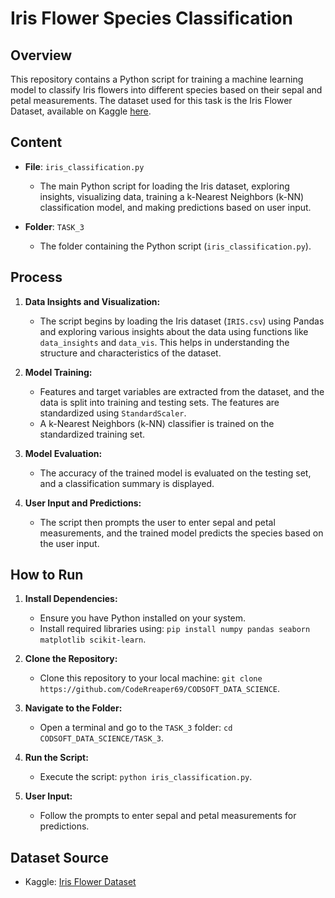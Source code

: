 # Iris Flower Species Classification

## Overview

This repository contains a Python script for training a machine learning model to classify Iris flowers into different species based on their sepal and petal measurements. The dataset used for this task is the Iris Flower Dataset, available on Kaggle [here](https://www.kaggle.com/datasets/arshid/iris-flower-dataset).

## Content

- **File**: `iris_classification.py`
  - The main Python script for loading the Iris dataset, exploring insights, visualizing data, training a k-Nearest Neighbors (k-NN) classification model, and making predictions based on user input.

- **Folder**: `TASK_3`
  - The folder containing the Python script (`iris_classification.py`).

## Process

1. **Data Insights and Visualization:**
   - The script begins by loading the Iris dataset (`IRIS.csv`) using Pandas and exploring various insights about the data using functions like `data_insights` and `data_vis`. This helps in understanding the structure and characteristics of the dataset.

2. **Model Training:**
   - Features and target variables are extracted from the dataset, and the data is split into training and testing sets. The features are standardized using `StandardScaler`.
   - A k-Nearest Neighbors (k-NN) classifier is trained on the standardized training set.

3. **Model Evaluation:**
   - The accuracy of the trained model is evaluated on the testing set, and a classification summary is displayed.

4. **User Input and Predictions:**
   - The script then prompts the user to enter sepal and petal measurements, and the trained model predicts the species based on the user input.

## How to Run

1. **Install Dependencies:**
   - Ensure you have Python installed on your system.
   - Install required libraries using: `pip install numpy pandas seaborn matplotlib scikit-learn`.

2. **Clone the Repository:**
   - Clone this repository to your local machine: `git clone https://github.com/CodeRreaper69/CODSOFT_DATA_SCIENCE`.

3. **Navigate to the Folder:**
   - Open a terminal and go to the `TASK_3` folder: `cd CODSOFT_DATA_SCIENCE/TASK_3`.

4. **Run the Script:**
   - Execute the script: `python iris_classification.py`.

5. **User Input:**
   - Follow the prompts to enter sepal and petal measurements for predictions.

## Dataset Source

- Kaggle: [Iris Flower Dataset](https://www.kaggle.com/datasets/arshid/iris-flower-dataset)

